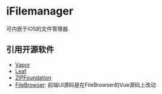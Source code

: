 # iFilemanager

可内嵌于iOS的文件管理器.

## 引用开源软件
* [Vapor](https://github.com/vapor/vapor.git)
* [Leaf](https://github.com/vapor/leaf.git)
* [ZIPFoundation](https://github.com/weichsel/ZIPFoundation.git)
* [FileBrowser](https://github.com/filebrowser/filebrowser): 前端UI源码是在FileBrowser的Vue源码上改动